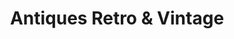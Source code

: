 ---
title: "Antiques Retro & Vintage"
url: /bingley/antiques-retro-und-vintage/
shop: Antiquitäten
---